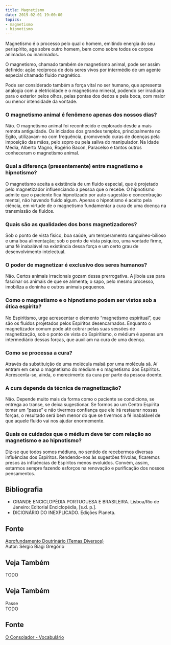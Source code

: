 ```yaml
---
title: Magnetismo
date: 2019-02-01 19:00:00
topics:
- magnetismo
- hipnotismo
---
```


Magnetismo é o processo pelo qual o homem, emitindo energia do seu perispírito,
age sobre outro homem, bem como sobre todos os corpos animados ou inanimados.

O magnetismo, chamado também de magnetismo animal, pode ser assim definido: ação
recíproca de dois seres vivos por intermédio de um agente especial chamado
fluido magnético.

Pode ser considerado também a força vital no ser humano, que apresenta analogia
com a eletricidade e o magnetismo mineral, podendo ser irradiada para o exterior
pelos olhos, pelas pontas dos dedos e pela boca, com maior ou menor intensidade
da vontade.

### O magnetismo animal é fenômeno apenas dos nossos dias?
Não. O magnetismo animal foi reconhecido e explorado desde a mais remota
antiguidade. Os iniciados dos grandes templos, principalmente no Egito,
utilizavam-no com frequência, promovendo curas de doenças pela imposição
das mãos, pelo sopro ou pela saliva do manipulador. Na Idade Média,
Alberto Magno, Rogério Bacon, Paracelso e tantos outros conheceram o
magnetismo animal.

### Qual a diferença (presentemente) entre magnetismo e hipnotismo?
O magnetismo aceita a existência de um fluido especial, que é
projetado pelo magnetizador influenciando a pessoa que o recebe. O
hipnotismo admite que o paciente fica hipnotizado por auto-sugestão
e concentração mental, não havendo fluido algum. Apenas o hipnotismo é
aceito pela ciência, em virtude de o magnetismo fundamentar a cura de
uma doença na transmissão de fluidos.

### Quais são as qualidades dos bons magnetizadores?
Sob o ponto de vista físico, boa saúde, um temperamento
sanguíneo-bilioso e uma boa alimentação; sob o ponto de vista psíquico,
uma vontade firme, uma fé inabalável na existência dessa força e um
certo grau de desenvolvimento intelectual.

### O poder de magnetizar é exclusivo dos seres humanos?
Não. Certos animais irracionais gozam dessa prerrogativa. A jiboia usa
para fascinar os animais de que se alimenta; o sapo, pelo mesmo
processo, imobiliza a doninha e outros animais pequenos.

### Como o magnetismo e o hipnotismo podem ser vistos sob a ótica espírita?
No Espiritismo, urge acrescentar o elemento “magnetismo espiritual”, que
são os fluidos projetados pelos Espíritos desencarnados. Enquanto o
magnetizador comum pode até cobrar pelas suas sessões de magnetização,
sob o ponto de vista do Espiritismo, o médium é apenas um intermediário
dessas forças, que auxiliam na cura de uma doença.

### Como se processa a cura?
Através da substituição de uma molécula malsã por uma molécula sã. Aí
entram em cena o magnetismo do médium e o magnetismo dos Espíritos.
Acrescenta-se, ainda, o merecimento da cura por parte da pessoa doente.

### A cura depende da técnica de magnetização?
Não. Depende muito mais da forma como o paciente se condiciona, se
entrega ao transe, se deixa sugestionar. Se formos ao um Centro Espírita
tomar um “passe” e não tivermos confiança que ele irá restaurar nossas
forças, o resultado será bem menor do que se tivermos a fé inabalável de
que aquele fluido vai nos ajudar enormemente.

### Quais os cuidados que o médium deve ter com relação ao magnetismo e ao hipnotismo?
Diz-se que todos somos médiuns, no sentido de recebermos diversas
influências dos Espíritos. Rendendo-nos às sugestões frívolas, ficaremos
presos às influências de Espíritos menos evoluídos. Convém, assim,
estarmos sempre fazendo esforços na renovação e purificação dos nossos
pensamentos.

## Bibliografia
* GRANDE ENCICLOPÉDIA PORTUGUESA E BRASILEIRA. Lisboa/Rio de Janeiro: Editorial Enciclopédia, \[s.d. p.\].
* DICIONÁRIO DO INEXPLICADO. Edições Planeta.

## Fonte
[Aprofundamento Doutrinário (Temas Diversos)](https://sites.google.com/view/aprofundamentodoutrinario/magnetismo-hipnotismo-e-espiritismo)  
Autor: Sérgio Biagi Gregório

## Veja Também
TODO



## Veja Também
Passe  
TODO

## Fonte
[O Consolador - Vocabulário](http://www.oconsolador.com.br/linkfixo/vocabulario/principal.html)


